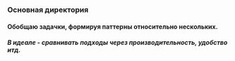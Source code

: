 ### Основная директория
#### Обобщаю задачки, формируя паттерны относительно нескольких.
##### В идеале - сравнивать подходы через производительность, удобство итд.
